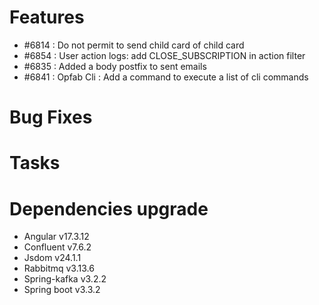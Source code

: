 
# Features

- #6814 : Do not permit to send child card of child card
- #6854 : User action logs: add CLOSE_SUBSCRIPTION in action filter
- #6835 : Added a body postfix to sent emails
- #6841 : Opfab Cli : Add a command to execute a list of cli commands

# Bug Fixes


# Tasks


# Dependencies upgrade

- Angular v17.3.12
- Confluent v7.6.2
- Jsdom  v24.1.1
- Rabbitmq v3.13.6
- Spring-kafka v3.2.2
- Spring boot v3.3.2



